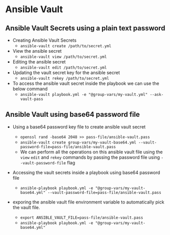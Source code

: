 # Ansible Vault

## Ansible Vault Secrets using a plain text password
- Creating Ansible Vault Secrets
    - `ansible-vault create /path/to/secret.yml`
- View the ansible secret
    - `ansible-vault view /path/to/secret.yml`
- Editing the ansible secret
    - `ansible-vault edit /path/to/secret.yml`
- Updating the vault secret key for the ansible secret
    - `ansible-vault rekey /path/to/secret.yml`
- To access the ansible vault secret inside the playbook we can use the below command
    - `ansible-vault playbook.yml -e "@group-vars/my-vault.yml" --ask-vault-pass`

## Ansible Vault using base64 password file
- Using a base64 password key file to create ansible vault secret
    - `openssl rand -base64 2048 >> pass-file/ansible-vault.pass`
    - `ansible-vault create group-vars/my-vault-base64.yml --vault-password-file=pass-file/ansible-vault.pass`
    - We can perform all the operations on this ansible vault file using the `view` `edit` and `rekey` commands by passing the password file using `--vault-password-file` flag

- Accessing the vault secrets inside a playbook using base64 password file
    - `ansible-playbook playbook.yml -e "@group-vars/my-vault-base64.yml" --vault-password-file=pass-file/ansible-vault.pass`
- exporing the ansible vault file environment variable to automatically pick the vault file.
    - `export ANSIBLE_VAULT_FILE=pass-file/ansible-vault.pass`
    - `ansible-playbook playbook.yml -e "@group-vars/my-vault-base64.yml"`
